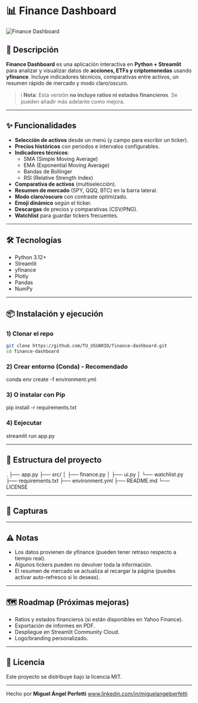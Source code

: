 # 📊 Finance Dashboard

![Finance Dashboard](https://via.placeholder.com/1000x400?text=Finance+Dashboard+Preview)

## 🚀 Descripción
**Finance Dashboard** es una aplicación interactiva en **Python + Streamlit** para analizar y visualizar datos de **acciones, ETFs y criptomonedas** usando **yfinance**. Incluye indicadores técnicos, comparativas entre activos, un resumen rápido de mercado y modo claro/oscuro.

> ℹ️ **Nota**: Esta versión **no incluye ratios ni estados financieros**. Se pueden añadir más adelante como mejora.

---

## ✨ Funcionalidades

- **Selección de activos** desde un menú (y campo para escribir un ticker).
- **Precios históricos** con periodos e intervalos configurables.
- **Indicadores técnicos**:
  - SMA (Simple Moving Average)
  - EMA (Exponential Moving Average)
  - Bandas de Bollinger
  - RSI (Relative Strength Index)
- **Comparativa de activos** (multiselección).
- **Resumen de mercado** (SPY, QQQ, BTC) en la barra lateral.
- **Modo claro/oscuro** con contraste optimizado.
- **Emoji dinámico** según el ticker.
- **Descargas** de precios y comparativas (CSV/PNG).
- **Watchlist** para guardar tickers frecuentes.

---

## 🛠 Tecnologías

- Python 3.12+
- Streamlit
- yfinance
- Plotly
- Pandas
- NumPy

---

## 📦 Instalación y ejecución

### 1) Clonar el repo
```bash
git clone https://github.com/TU_USUARIO/finance-dashboard.git
cd finance-dashboard
```

### 2) Crear entorno (Conda) - Recomendado
conda env create -f environment.yml

### 3) O instalar con Pip
pip install -r requirements.txt

### 4) Eejecutar
streamlit run app.py

---

## 📂 Estructura del proyecto
.
├── app.py
├── src/
│   ├── finance.py
│   ├── ui.py
│   └── watchlist.py
├── requirements.txt
├── environment.yml
├── README.md
└── LICENSE

---

## 📸 Capturas

---

## ⚠️ Notas
- Los datos provienen de yfinance (pueden tener retraso respecto a tiempo real).
- Algunos tickers pueden no devolver toda la información.
- El resumen de mercado se actualiza al recargar la página (puedes activar auto-refresco si lo deseas).

---

## 🗺️ Roadmap (Próximas mejoras)
- Ratios y estados financieros (si están disponibles en Yahoo Finance).
- Exportación de informes en PDF.
- Despliegue en Streamlit Community Cloud.
- Logo/branding personalizado.

---

## 📄 Licencia
Este proyecto se distribuye bajo la licencia MIT.

---

Hecho por **Miguel Ángel Perfetti** www.linkedin.com/in/miguelangelperfetti
